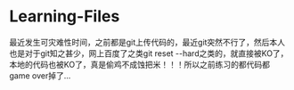 # Learning-Files

最近发生可灾难性时间，之前都是git上传代码的，最近git突然不行了，然后本人也是对于git知之甚少，网上百度了之类git reset --hard之类的，就直接被KO了，本地的代码也被KO了，真是偷鸡不成蚀把米！！！所以之前练习的都代码都game over掉了...
